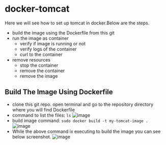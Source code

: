 # docker-tomcat
Here we will see how to set up tomcat in docker.Below are the steps.
* build the image using the Dockerfile from this git
* run the image as container
  * verify if image is running or not
  * verify logs of the container
  * curl to the container
* remove resources
  * stop the container
  * remove the container
  * remove the image

Build The Image Using Dockerfile
--------------------------------
* clone this git repo. open terminal and go to the repository directory where you will find Dockerfile
* command to list the files: `ls`
![image](https://user-images.githubusercontent.com/17001948/44620143-f864d880-a8ac-11e8-9876-f5e4caa927af.png)
* build image command: `sudo docker build -t my-tomcat-image .`
![image](https://user-images.githubusercontent.com/17001948/44620163-29450d80-a8ad-11e8-9439-08dabb8d27c2.png)
* While the above command ix executing to build the image you can see below screenshot.
![image](https://user-images.githubusercontent.com/17001948/44620171-542f6180-a8ad-11e8-8125-498d0a9fd226.png)

